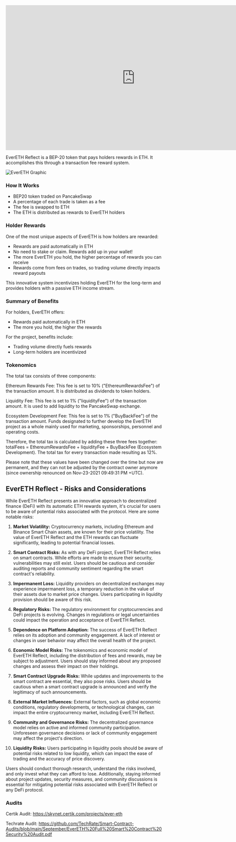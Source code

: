 <iframe width="820" height="461" src="https://www.youtube.com/embed/s418p6q_pZk?si=tP3EUpayzC8L4KkV" title="YouTube video player" frameborder="0" allow="accelerometer; autoplay; clipboard-write; encrypted-media; gyroscope; picture-in-picture; web-share" allowfullscreen></iframe>

EverETH Reflect is a BEP-20 token that pays holders rewards in ETH. It accomplishes this through a transaction fee reward system.

![EverETH Graphic](/assets/reflect.png)

### How It Works

- BEP20 token traded on PancakeSwap
- A percentage of each trade is taken as a fee 
- The fee is swapped to ETH
- The ETH is distributed as rewards to EverETH holders 

### Holder Rewards

One of the most unique aspects of EverETH is how holders are rewarded:

- Rewards are paid automatically in ETH
- No need to stake or claim. Rewards add up in your wallet!
- The more EverETH you hold, the higher percentage of rewards you can receive
- Rewards come from fees on trades, so trading volume directly impacts reward payouts

This innovative system incentivizes holding EverETH for the long-term and provides holders with a passive ETH income stream.

### Summary of Benefits

For holders, EverETH offers:

- Rewards paid automatically in ETH
- The more you hold, the higher the rewards

For the project, benefits include:

- Trading volume directly fuels rewards  
- Long-term holders are incentivized 

### Tokenomics

The total tax consists of three components:

Ethereum Rewards Fee: This fee is set to 10% ("EthereumRewardsFee") of the transaction amount. It is distributed as dividends to token holders.

Liquidity Fee: This fee is set to 1% ("liquidityFee") of the transaction amount. It is used to add liquidity to the PancakeSwap exchange.

Ecosystem Development Fee: This fee is set to 1% ("BuyBackFee") of the transaction amount. Funds designated to further develop the EverETH project as a whole mainly used for marketing, sponsorships, personnel and operating costs.

Therefore, the total tax is calculated by adding these three fees together: totalFees = EthereumRewardsFee + liquidityFee + BuyBackFee (Ecosystem Development). The total tax for every transaction made resulting as 12%.

Please note that these values have been changed over the time but now are permanent, and they can not be adjusted by the contract owner anymore (since ownership renounced on Nov-23-2021 09:49:31 PM +UTC).

## **EverETH Reflect - Risks and Considerations**

While EverETH Reflect presents an innovative approach to decentralized finance (DeFi) with its automatic ETH rewards system, it's crucial for users to be aware of potential risks associated with the protocol. Here are some notable risks:

1. **Market Volatility:** Cryptocurrency markets, including Ethereum and Binance Smart Chain assets, are known for their price volatility. The value of EverETH Reflect and the ETH rewards can fluctuate significantly, leading to potential financial losses.

2. **Smart Contract Risks:** As with any DeFi project, EverETH Reflect relies on smart contracts. While efforts are made to ensure their security, vulnerabilities may still exist. Users should be cautious and consider auditing reports and community sentiment regarding the smart contract's reliability.

3. **Impermanent Loss:** Liquidity providers on decentralized exchanges may experience impermanent loss, a temporary reduction in the value of their assets due to market price changes. Users participating in liquidity provision should be aware of this risk.

4. **Regulatory Risks:** The regulatory environment for cryptocurrencies and DeFi projects is evolving. Changes in regulations or legal uncertainties could impact the operation and acceptance of EverETH Reflect.

5. **Dependence on Platform Adoption:** The success of EverETH Reflect relies on its adoption and community engagement. A lack of interest or changes in user behavior may affect the overall health of the project.

6. **Economic Model Risks:** The tokenomics and economic model of EverETH Reflect, including the distribution of fees and rewards, may be subject to adjustment. Users should stay informed about any proposed changes and assess their impact on their holdings.

7. **Smart Contract Upgrade Risks:** While updates and improvements to the smart contract are essential, they also pose risks. Users should be cautious when a smart contract upgrade is announced and verify the legitimacy of such announcements.

8. **External Market Influences:** External factors, such as global economic conditions, regulatory developments, or technological changes, can impact the entire cryptocurrency market, including EverETH Reflect.

9. **Community and Governance Risks:** The decentralized governance model relies on active and informed community participation. Unforeseen governance decisions or lack of community engagement may affect the project's direction.

10. **Liquidity Risks:** Users participating in liquidity pools should be aware of potential risks related to low liquidity, which can impact the ease of trading and the accuracy of price discovery.

Users should conduct thorough research, understand the risks involved, and only invest what they can afford to lose. Additionally, staying informed about project updates, security measures, and community discussions is essential for mitigating potential risks associated with EverETH Reflect or any DeFi protocol.


### Audits

Certik Audit: https://skynet.certik.com/projects/ever-eth

Techrate Audit: https://github.com/TechRate/Smart-Contract-Audits/blob/main/September/EverETH%20Full%20Smart%20Contract%20Security%20Audit.pdf
